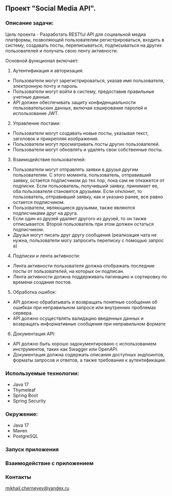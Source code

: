 ## Проект "Social Media API".

### Описание задачи:

Цель проекта - Разработать RESTful API для социальной медиа платформы, позволяющей пользователям регистрироваться,
входить в систему, создавать посты, переписываться, подписываться на других пользователей и получать свою ленту
активности.

Основной функционал включает:

1. Аутентификация и авторизация:

- Пользователи могут зарегистрироваться, указав имя пользователя, электронную почту и пароль.
- Пользователи могут войти в систему, предоставив правильные учетные данные.
- API должен обеспечивать защиту конфиденциальности пользовательских данных, включая хэширование паролей и использование
  JWT.

2. Управление постами:

- Пользователи могут создавать новые посты, указывая текст, заголовок и прикрепляя изображения.
- Пользователи могут просматривать посты других пользователей.
- Пользователи могут обновлять и удалять свои собственные посты.

3. Взаимодействие пользователей:

- Пользователи могут отправлять заявки в друзья другим пользователям. С этого момента, пользователь, отправивший заявку,
  остается подписчиком до тех пор, пока сам не откажется от подписки. Если пользователь, получивший заявку, принимает
  ее, оба пользователя становятся друзьями. Если отклонит, то пользователь, отправивший заявку, как и указано ранее, все
  равно остается подписчиком.
- Пользователи, являющиеся друзьями, также являются подписчиками друг на друга.
- Если один из друзей удаляет другого из друзей, то он также отписывается. Второй пользователь при этом должен остаться
  подписчиком.
- Друзья могут писать друг другу сообщения (реализация чата не нужна, пользователи могу запросить переписку с помощью
  запрос а)

4. Подписки и лента активности:

- Лента активности пользователя должна отображать последние посты от пользователей, на которых он подписан.
- Лента активности должна поддерживать пагинацию и сортировку по времени создания постов.

5. Обработка ошибок:

- API должно обрабатывать и возвращать понятные сообщения об ошибках при неправильном запросе или внутренних проблемах
  сервера.
- API должно осуществлять валидацию введенных данных и возвращать информативные сообщения при неправильном формате

6. Документация API:

- API должно быть хорошо задокументировано с использованием инструментов, таких как Swagger или OpenAPI.
- Документация должна содержать описания доступных эндпоинтов, форматы запросов и ответов, а также требования к
  аутентификации.

### Используемые технологии:

+ Java 17
+ Thymeleaf
+ Spring Boot
+ Spring Security

### Окружение:

+ Java 17
+ Maven
+ PostgreSQL

### Запуск приложения

### Взаимодействие с приложением

### Контакты

mikhail.cherneyev@yandex.ru
